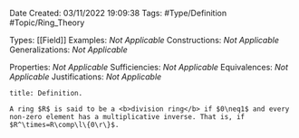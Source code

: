 <div class="topSpace"></div>

Date Created: 03/11/2022 19:09:38
Tags: #Type/Definition #Topic/Ring_Theory

Types: [[Field]]
Examples: <i>Not Applicable</i>
Constructions: <i>Not Applicable</i>
Generalizations: <i>Not Applicable</i>

Properties: <i>Not Applicable</i>
Sufficiencies: <i>Not Applicable</i>
Equivalences: <i>Not Applicable</i>
Justifications: <i>Not Applicable</i>

``` ad-Definition
title: Definition.

A ring $R$ is said to be a <b>division ring</b> if $0\neq1$ and every non-zero element has a multiplicative inverse. That is, if $R^\times=R\comp\l\{0\r\}$.

```
